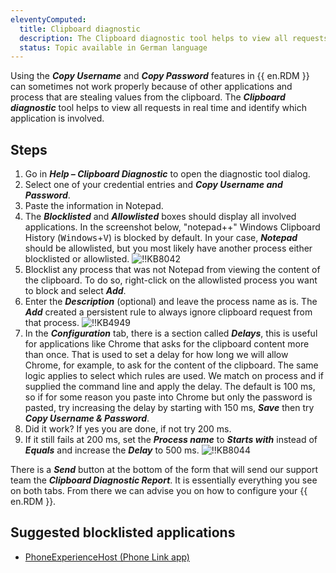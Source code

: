 ```yaml
---
eleventyComputed:
  title: Clipboard diagnostic
  description: The Clipboard diagnostic tool helps to view all requests in real time and identify which application is involved.
  status: Topic available in German language
---
```

Using the ***Copy Username*** and ***Copy Password*** features in {{ en.RDM }} can sometimes not work properly because of other applications and process that are stealing values from the clipboard. The ***Clipboard diagnostic*** tool helps to view all requests in real time and identify which application is involved.

## Steps
1. Go in ***Help – Clipboard Diagnostic*** to open the diagnostic tool dialog.
1. Select one of your credential entries and ***Copy Username and Password***.
1. Paste the information in Notepad.
1. The ***Blocklisted*** and ***Allowlisted*** boxes should display all involved applications.
   In the screenshot below, "notepad++" Windows Clipboard History (<kbd>Windows</kbd>+<kbd>V</kbd>) is blocked by default. In your case, ***Notepad*** should be allowlisted, but you most likely have another process either blocklisted or allowlisted.
   ![!!KB8042](https://cdnweb.devolutions.net/docs/en/kb/KB8042.png)
1. Blocklist any process that was not Notepad from viewing the content of the clipboard. To do so, right-click on the allowlisted process you want to block and select ***Add***.
1. Enter the ***Description*** (optional) and leave the process name as is.
   The ***Add*** created a persistent rule to always ignore clipboard request from that process.
   ![!!KB4949](https://cdnweb.devolutions.net/docs/en/kb/KB4949.png)
1. In the ***Configuration*** tab, there is a section called ***Delays***, this is useful for applications like Chrome that asks for the clipboard content more than once. That is used to set a delay for how long we will allow Chrome, for example, to ask for the content of the clipboard. The same logic applies to select which rules are used. We match on process and if supplied the command line and apply the delay. The default is 100 ms, so if for some reason you paste into Chrome but only the password is pasted, try increasing the delay by starting with 150 ms, ***Save*** then try ***Copy Username & Password***.
1. Did it work? If yes you are done, if not try 200 ms.
1. If it still fails at 200 ms, set the ***Process name*** to ***Starts with*** instead of ***Equals*** and increase the ***Delay*** to 500 ms.
![!!KB8044](https://cdnweb.devolutions.net/docs/en/kb/KB8044.png)

There is a ***Send*** button at the bottom of the form that will send our support team the ***Clipboard Diagnostic Report***. It is essentially everything you see on both tabs. From there we can advise you on how to configure your {{ en.RDM }}.

## Suggested blocklisted applications

* [PhoneExperienceHost (Phone Link app)](https://forum.devolutions.net/topics/39461/paste-once-and-teamviewer#186637)
